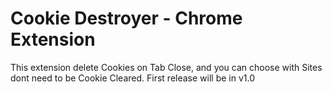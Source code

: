 # Cookie Destroyer - Chrome Extension
This extension delete Cookies on Tab Close, and you can choose with Sites dont need to be Cookie Cleared.
First release will be in v1.0



